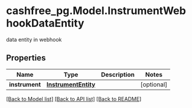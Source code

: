 # cashfree_pg.Model.InstrumentWebhookDataEntity
data entity in webhook

## Properties

Name | Type | Description | Notes
------------ | ------------- | ------------- | -------------
**instrument** | [**InstrumentEntity**](InstrumentEntity.md) |  | [optional] 

[[Back to Model list]](../README.md#documentation-for-models) [[Back to API list]](../README.md#documentation-for-api-endpoints) [[Back to README]](../README.md)

